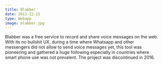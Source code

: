 ```yaml
---
title: Blabber
date: 2011-12-15
type: Webapp
image: blabber.jpg
---
```


Blabber was a free service to record and share voice messages on the web. With its no bullshit UX, during a time where Whatsapp and other messengers did not allow to send voice messages yet, this tool was pioneering and gathered a huge following especially in countries where smart phone use was not prevalent. The project was discontinued in 2016.
